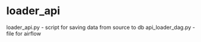 # loader_api
loader_api.py - script for saving data from source to db
api_loader_dag.py - file for airflow
